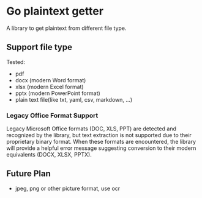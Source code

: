 # Go plaintext getter
A library to get plaintext from different file type.

## Support file type
Tested: 
- pdf
- docx (modern Word format)
- xlsx (modern Excel format)
- pptx (modern PowerPoint format)
- plain text file(like txt, yaml, csv, markdown, ...)

### Legacy Office Format Support
Legacy Microsoft Office formats (DOC, XLS, PPT) are detected and recognized by the library, but text extraction is not supported due to their proprietary binary format. When these formats are encountered, the library will provide a helpful error message suggesting conversion to their modern equivalents (DOCX, XLSX, PPTX).

## Future Plan
- jpeg, png or other picture format, use ocr
